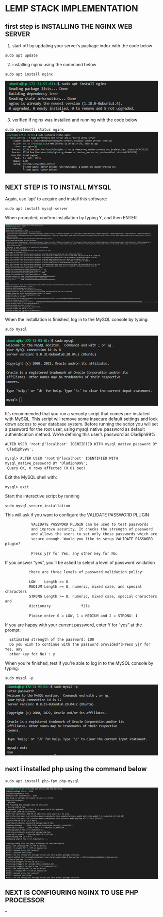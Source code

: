 # **LEMP STACK IMPLEMENTATION**

##  first step is INSTALLING THE NGINX WEB SERVER
1.  start off by updating your server’s package index with the code below

   `sudo apt update`

2. installing nginx using the command below 


`sudo apt install nginx` 

![sudo apt install](./images/sudo%20apt%20install.PNG)

3. verified if nginx was installed and running with the code below

`sudo systemctl status nginx`
![nginx status](./images/nginx%20status.PNG)



## **NEXT STEP IS TO INSTALL MYSQL**
Again, use ‘apt’ to acquire and install this software:

`sudo apt install mysql-server`

When prompted, confirm installation by typing Y, and then ENTER.


![sudo apt install mysql-server](./images/sudo%20apt%20install%20mysql-server.PNG)

When the installation is finished, log in to the MySQL console by typing:

`sudo mysql`

![sudo mysql](./images/sudo%20mysql.PNG)


It’s recommended that you run a security script that comes pre-installed with MySQL. This script will remove some insecure default settings and lock down access to your database system. Before running the script you will set a password for the root user, using mysql_native_password as default authentication method. We’re defining this user’s password as Oladiph99%


`ALTER USER 'root'@'localhost' IDENTIFIED WITH mysql_native_password BY 'Oladiph99%';`



    mysql> ALTER USER 'root'@'localhost' IDENTIFIED WITH mysql_native_password BY 'Oladiph99%';
     Query OK, 0 rows affected (0.01 sec)



Exit the MySQL shell with:

`mysql> exit`

Start the interactive script by running

 `sudo mysql_secure_installation`


 This will ask if you want to configure the VALIDATE PASSWORD PLUGIN
                
                VALIDATE PASSWORD PLUGIN can be used to test passwords
                and improve security. It checks the strength of password
                and allows the users to set only those passwords which are
                secure enough. Would you like to setup VALIDATE PASSWORD plugin?

                Press y|Y for Yes, any other key for No:

If you answer “yes”, you’ll be asked to select a level of password validation

               there are three levels of password validation policy:

               LOW    Length >= 8
               MEDIUM Length >= 8, numeric, mixed case, and special characters
               STRONG Length >= 8, numeric, mixed case, special characters and 
               dictionary              file

               Please enter 0 = LOW, 1 = MEDIUM and 2 = STRONG: 1

If you are happy with your current password, enter Y for “yes” at the prompt:

      Estimated strength of the password: 100 
      Do you wish to continue with the password provided?(Press y|Y for Yes, any 
      other key for No) : y

When you’re finished, test if you’re able to log in to the MySQL console by typing:

`sudo mysql -p`

![sudo mysql -p](./images/sudo%20mysql%20-p.PNG)

## next i installed php using the command below

`sudo apt install php-fpm php-mysql`


![php](./images/php.PNG)


## NEXT IS CONFIGURING NGINX TO USE PHP PROCESSOR



^